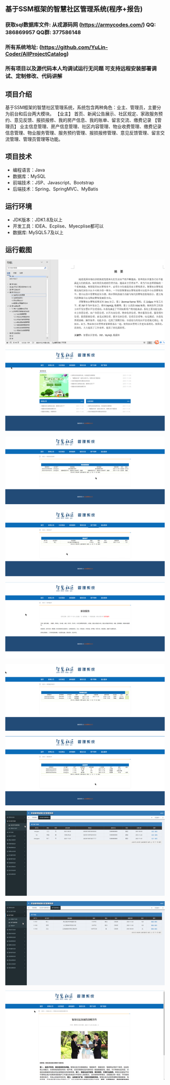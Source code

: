 ## 基于SSM框架的智慧社区管理系统(程序+报告)

###  获取sql数据库文件: 从戎源码网 (https://armycodes.com/) QQ: 386869957 QQ群: 377586148
###  所有系统地址: (https://github.com/YuLin-Coder/AllProjectCatalog) 
###  所有项目以及源代码本人均调试运行无问题 可支持远程安装部署调试、定制修改、代码讲解

## 项目介绍
基于SSM框架的智慧社区管理系统，系统包含两种角色：业主、管理员，主要分为前台和后台两大模块。
【业主】
首页、新闻公告展示、社区规定、家政服务预约、意见反馈、报损报修、我的房产信息、我的账单、留言交流、缴费记录
【管理员】
业主信息管理、房产信息管理、社区内容管理、物业收费管理、缴费记录信息管理、物业服务管理、服务预约管理、报损报修管理、意见反馈管理、留言交流管理、管理员管理等功能。

## 项目技术
- 编程语言：Java
- 数据库：MySQL
- 前端技术：JSP、Javascript、Bootstrap
- 后端技术：Spring、SpringMVC、MyBatis

## 运行环境
- JDK版本：JDK1.8及以上
- 开发工具：IDEA、Ecplise、Myecplise都可以
- 数据库: MySQL5.7及以上

## 运行截图
![](screenshot/1.png)

![](screenshot/2.png)

![](screenshot/3.png)

![](screenshot/4.png)

![](screenshot/5.png)

![](screenshot/6.png)

![](screenshot/7.png)

![](screenshot/8.png)

![](screenshot/9.png)

![](screenshot/10.png)